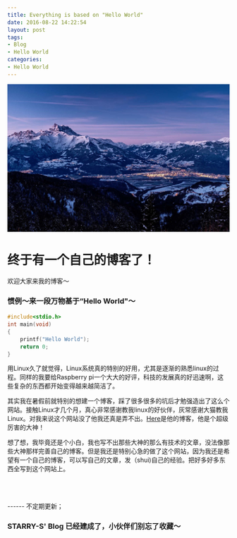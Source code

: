 ```yaml
---
title: Everything is based on "Hello World"
date: 2016-08-22 14:22:54
layout: post
tags:
- Blog
- Hello World
categories:
- Hello World
---
```

![](/images/hello-world/back1.jpg)

<!--more-->


# 终于有一个自己的博客了！

欢迎大家来我的博客～


### 惯例～来一段万物基于“Hello World"～
``` c
#include<stdio.h>
int main(void)
{
    printf("Hello World");
    return 0;
}

```

用Linux久了就觉得，Linux系统真的特别的好用，尤其是逐渐的熟悉linux的过程。同样的我要给Raspberry pi一个大大的好评，科技的发展真的好迅速啊，这些复杂的东西都开始变得越来越简洁了。

其实我在暑假前就特别的想建一个博客，踩了很多很多的坑后才勉强造出了这么个网站。接触Linux才几个月，真心非常感谢教我linux的好伙伴，灰常感谢大猫教我Linux。对我来说这个网站没了他我还真是弄不出。[Here](http://alynx.xyz)是他的博客，他是个超级厉害的大神！

想了想，我毕竟还是个小白，我也写不出那些大神的那么有技术的文章，没法像那些大神那样完善自己的博客。但是我还是特别心急的做了这个网站，因为我还是希望有一个自己的博客，可以写自己的文章，发（shui)自己的经验。把好多好多东西全写到这个网站上。
<br/>

<br/>
<br/>
<br/>
------     不定期更新；

### STARRY-S' Blog 已经建成了，小伙伴们别忘了收藏～

<br/>

<br/>
